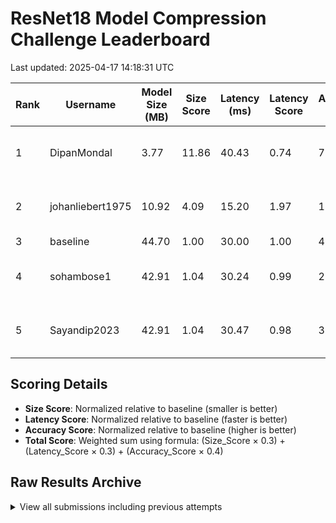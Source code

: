 # ResNet18 Model Compression Challenge Leaderboard

Last updated: 2025-04-17 14:18:31 UTC

| Rank | Username | Model Size (MB) | Size Score | Latency (ms) | Latency Score | Accuracy (%) | Accuracy Score | Total Score | Submission Date |
|------|----------|----------------|------------|--------------|---------------|--------------|----------------|-------------|------------------|
| 1 | DipanMondal | 3.77 | 11.86 | 40.43 | 0.74 | 7.96 | 0.20 | 3.86 | 2025-04-17 14:18:30 UTC |
| 2 | johanliebert1975 | 10.92 | 4.09 | 15.20 | 1.97 | 19.30 | 0.48 | 2.01 | 2025-04-17 14:02:22 UTC |
| 3 | baseline | 44.70 | 1.00 | 30.00 | 1.00 | 40.00 | 1.00 | 1.00 | N/A |
| 4 | sohambose1 | 42.91 | 1.04 | 30.24 | 0.99 | 28.66 | 0.72 | 0.90 | 2025-04-13 19:02:57 UTC |
| 5 | Sayandip2023 | 42.91 | 1.04 | 30.47 | 0.98 | 3.80 | 0.10 | 0.65 | 2025-04-17 13:56:36 UTC |

## Scoring Details

- **Size Score**: Normalized relative to baseline (smaller is better)
- **Latency Score**: Normalized relative to baseline (faster is better)
- **Accuracy Score**: Normalized relative to baseline (higher is better)
- **Total Score**: Weighted sum using formula: (Size_Score × 0.3) + (Latency_Score × 0.3) + (Accuracy_Score × 0.4)

## Raw Results Archive

<details>
<summary>View all submissions including previous attempts</summary>

| Username | Model Size (MB) | Latency (ms) | Accuracy (%) | Total Score | Submission Date | Notes |
|----------|----------------|--------------|--------------|-------------|-----------------|-------|
| baseline-test | 42.91 | 30.58 | 28.66 | 0.89 | 2025-04-12 07:49:55 UTC |  |
| baseline | 42.91 | 30.51 | 28.66 | 0.89 | 2025-04-13 18:32:54 UTC |  |
| sohambose1 | 42.91 | 30.24 | 28.66 | 0.90 | 2025-04-13 19:02:57 UTC |  |
| baseline | 42.91 | 30.63 | 28.96 | 0.90 | 2025-04-17 11:09:18 UTC |  |
| Sayandip2023 | 42.91 | 30.47 | 3.80 | 0.65 | 2025-04-17 13:56:36 UTC |  |
| johanliebert1975 | 10.92 | 15.20 | 19.30 | 2.01 | 2025-04-17 14:02:22 UTC |  |
| DipanMondal | 3.77 | 40.43 | 7.96 | 3.86 | 2025-04-17 14:18:30 UTC |  |

</details>